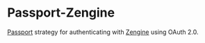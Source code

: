 # Passport-Zengine #

[Passport](http://passportjs.org/) strategy for authenticating with [Zengine](http://www.zenginehq.com/) using OAuth 2.0.
